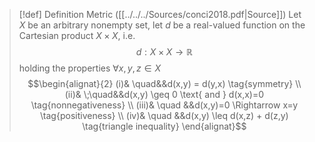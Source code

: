 >[!def] Definition Metric ([[../../../Sources/conci2018.pdf|Source]])
> Let $X$ be an arbitrary nonempty set, let $d$ be a real-valued function on the Cartesian product $X \times X$, i.e.
> $$d: X \times X \to \mathbb{R}$$
> holding the properties $\forall x,y,z \in X$
> $$\begin{alignat}{2}
>(i)& \quad&&d(x,y) = d(y,x) \tag{symmetry} \\
>(ii)& \;\quad&&d(x,y) \geq 0 \text{ and } d(x,x)=0 \tag{nonnegativeness} \\
>(iii)& \quad &&d(x,y)=0 \Rightarrow x=y \tag{positiveness} \\ 
>(iv)& \quad &&d(x,y) \leq d(x,z) + d(z,y) \tag{triangle inequality}
>\end{alignat}$$